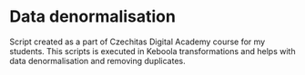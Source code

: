 # Data denormalisation

Script created as a part of Czechitas Digital Academy course for my students.
This scripts is executed in Keboola transformations and helps with data
denormalisation and removing duplicates.
